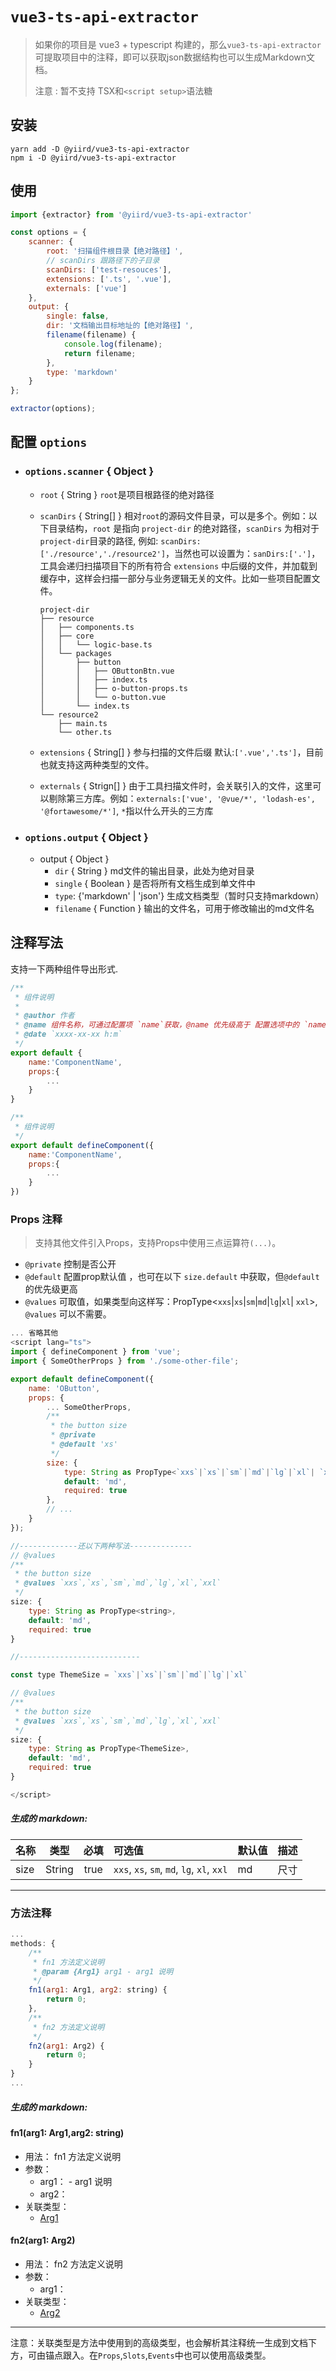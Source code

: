 # `vue3-ts-api-extractor`


> 如果你的项目是 vue3 + typescript 构建的，那么`vue3-ts-api-extractor`可提取项目中的注释，即可以获取json数据结构也可以生成Markdown文档。
> 
>  注意 : 暂不支持 TSX和`<script setup>`语法糖

## 安装

```shell
yarn add -D @yiird/vue3-ts-api-extractor
npm i -D @yiird/vue3-ts-api-extractor
```


## 使用

```js
import {extractor} from '@yiird/vue3-ts-api-extractor'

const options = {
	scanner: {
		root: '扫描组件根目录【绝对路径】',
		// scanDirs 跟路径下的子目录
		scanDirs: ['test-resouces'],
		extensions: ['.ts', '.vue'],
		externals: ['vue']
	},
	output: {
		single: false,
		dir: '文档输出目标地址的【绝对路径】',
		filename(filename) {
			console.log(filename);
			return filename;
		},
		type: 'markdown'
	}
};

extractor(options);
```

## 配置 `options`

* ### `options.scanner` { Object }
  * `root` { String } `root`是项目根路径的绝对路径
  * `scanDirs` { String[] } 相对`root`的源码文件目录，可以是多个。例如：以下目录结构，`root` 是指向 `project-dir` 的绝对路径，`scanDirs` 为相对于`project-dir`目录的路径, 例如: `scanDirs:['./resource','./resource2']`，当然也可以设置为：`sanDirs:['.']`，工具会递归扫描项目下的所有符合 `extensions` 中后缀的文件，并加载到缓存中，这样会扫描一部分与业务逻辑无关的文件。比如一些项目配置文件。
  
    ```
    project-dir
    ├── resource
    │   ├── components.ts
    │   ├── core
    │   │   └── logic-base.ts
    │   └── packages
    │       ├── button
    │       │   ├── OButtonBtn.vue
    │       │   ├── index.ts
    │       │   ├── o-button-props.ts
    │       │   └── o-button.vue
    │       └── index.ts
    └── resource2
        ├── main.ts
        └── other.ts
    ```
  * `extensions` { String[] } 参与扫描的文件后缀 默认:`['.vue','.ts']`，目前也就支持这两种类型的文件。
  * `externals` { Strign[] } 由于工具扫描文件时，会关联引入的文件，这里可以剔除第三方库。例如：`externals:['vue', '@vue/*', 'lodash-es', '@fortawesome/*']`, `*`指以什么开头的三方库

* ### `options.output` { Object }
  * output { Object }
    * `dir` { String } md文件的输出目录，此处为绝对目录
    * `single` { Boolean } 是否将所有文档生成到单文件中
    * `type`: {'markdown' | 'json'} 生成文档类型（暂时只支持markdown）
    * `filename` { Function } 输出的文件名，可用于修改输出的md文件名

## 注释写法

支持一下两种组件导出形式.

```js
/**
 * 组件说明
 * 
 * @author 作者
 * @name 组件名称，可通过配置项 `name`获取，@name 优先级高于 配置选项中的 `name`
 * @date `xxxx-xx-xx h:m`
 */
export default {
    name:'ComponentName',
    props:{
        ...
    }
}

/**
 * 组件说明
 */
export default defineComponent({
    name:'ComponentName',
    props:{
        ...
    }
})
```

### Props 注释

> 支持其他文件引入Props，支持Props中使用三点运算符`(...)`。

* `@private` 控制是否公开
* `@default` 配置prop默认值 ，也可在以下 `size.default` 中获取，但`@default`的优先级更高
* `@values` 可取值，如果类型向这样写：PropType<`xxs`|`xs`|`sm`|`md`|`lg`|`xl`| `xxl`>, `@values` 可以不需要。


```js
... 省略其他
<script lang="ts">
import { defineComponent } from 'vue';
import { SomeOtherProps } from './some-other-file';

export default defineComponent({
	name: 'OButton',
	props: {
        ... SomeOtherProps,
        /**
         * the button size
         * @private
         * @default 'xs'
         */
        size: {
            type: String as PropType<`xxs`|`xs`|`sm`|`md`|`lg`|`xl`| `xxl`>,
            default: 'md',
            required: true
        },
        // ...
    }
});

//-------------还以下两种写法--------------
// @values
/**
 * the button size
 * @values `xxs`,`xs`,`sm`,`md`,`lg`,`xl`,`xxl`
 */
size: {
    type: String as PropType<string>,
    default: 'md',
    required: true
}

//---------------------------

const type ThemeSize = `xxs`|`xs`|`sm`|`md`|`lg`|`xl`

// @values
/**
 * the button size
 * @values `xxs`,`xs`,`sm`,`md`,`lg`,`xl`,`xxl`
 */
size: {
    type: String as PropType<ThemeSize>,
    default: 'md',
    required: true
}

</script>
```


##### 生成的 markdown:

| 名称 |   类型 | 必填 | 可选值 | 默认值 | 描述 |
| :------- | :---: | :--: | :--- | ---- | :----------- |
| size | String  | true | `xxs`, `xs`, `sm`, `md`, `lg`, `xl`, `xxl` | md  | 尺寸|

---

### 方法注释
```js
...
methods: {
    /**
     * fn1 方法定义说明
     * @param {Arg1} arg1 - arg1 说明
     */
    fn1(arg1: Arg1, arg2: string) {
    	return 0;
    },
    /**
     * fn2 方法定义说明
     */
    fn2(arg1: Arg2) {
    	return 0;
    }
}
...

```
##### 生成的 markdown:

#### fn1(arg1: Arg1,arg2: string)
- 用法： fn1 方法定义说明
- 参数：
	 - arg1： - arg1 说明
	 - arg2： 
- 关联类型：
	 - [Arg1](#arg1)

#### fn2(arg1: Arg2)
- 用法： fn2 方法定义说明
- 参数：
	 - arg1： 
- 关联类型：
	 - [Arg2](#arg2)

---
注意：关联类型是方法中使用到的高级类型，也会解析其注释统一生成到文档下方，可由锚点跟入。在`Props`,`Slots`,`Events`中也可以使用高级类型。
